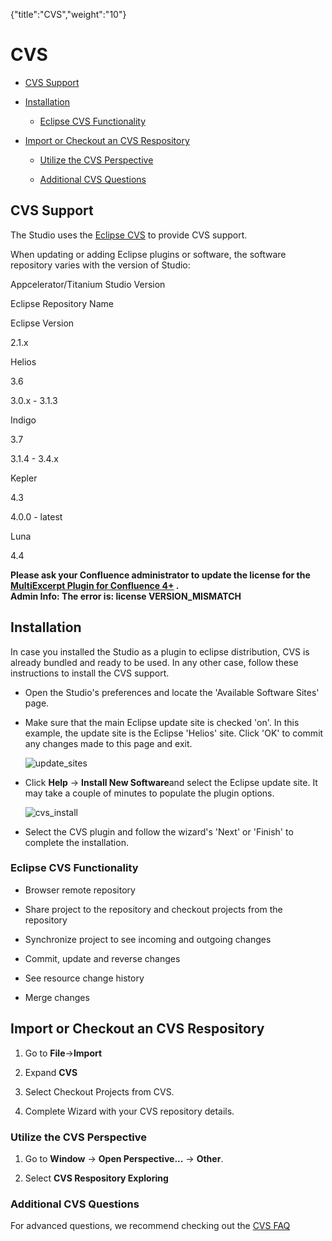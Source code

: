 {"title":"CVS","weight":"10"} 

# CVS

*   [CVS Support](#CVSSupport)
    
*   [Installation](#Installation)
    
    *   [Eclipse CVS Functionality](#EclipseCVSFunctionality)
        
*   [Import or Checkout an CVS Respository](#ImportorCheckoutanCVSRespository)
    
    *   [Utilize the CVS Perspective](#UtilizetheCVSPerspective)
        
    *   [Additional CVS Questions](#AdditionalCVSQuestions)
        

## CVS Support

The Studio uses the [Eclipse CVS](http://www.eclipse.org/eclipse/platform-cvs/) to provide CVS support.

When updating or adding Eclipse plugins or software, the software repository varies with the version of Studio:

Appcelerator/Titanium Studio Version

Eclipse Repository Name

Eclipse Version

2.1.x

Helios

3.6

3.0.x - 3.1.3

Indigo

3.7

3.1.4 - 3.4.x

Kepler

4.3

4.0.0 - latest

Luna

4.4

**Please ask your Confluence administrator to update the license for the [MultiExcerpt Plugin for Confluence 4+](https://plugins.atlassian.com/plugins/biz.artemissoftware.confluence.multiexcerpt.MultiExcerptMacro) .**  
**Admin Info: The error is: license VERSION\_MISMATCH**

## Installation

In case you installed the Studio as a plugin to eclipse distribution, CVS is already bundled and ready to be used. In any other case, follow these instructions to install the CVS support.

*   Open the Studio's preferences and locate the 'Available Software Sites' page.
    
*   Make sure that the main Eclipse update site is checked 'on'. In this example, the update site is the Eclipse 'Helios' site. Click 'OK' to commit any changes made to this page and exit.
    
    ![update_sites](/Images/appc/download/attachments/30083196/update_sites.jpg)
    
*   Click **Help** -> **Install New Software**and select the Eclipse update site. It may take a couple of minutes to populate the plugin options.
    
    ![cvs_install](/Images/appc/download/attachments/30083196/cvs_install.jpg)
    
*   Select the CVS plugin and follow the wizard's 'Next' or 'Finish' to complete the installation.
    

### Eclipse CVS Functionality

*   Browser remote repository
    
*   Share project to the repository and checkout projects from the repository
    
*   Synchronize project to see incoming and outgoing changes
    
*   Commit, update and reverse changes
    
*   See resource change history
    
*   Merge changes
    

## Import or Checkout an CVS Respository

1.  Go to **File**\->**Import**
    
2.  Expand **CVS**
    
3.  Select Checkout Projects from CVS.
    
4.  Complete Wizard with your CVS repository details.
    

### Utilize the CVS Perspective

1.  Go to **Window** -> **Open Perspective...** -> **Other**.
    
2.  Select **CVS Respository Exploring**
    

### Additional CVS Questions

For advanced questions, we recommend checking out the [CVS FAQ](http://wiki.eclipse.org/index.php/CVS_FAQ)